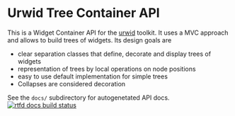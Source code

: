Urwid Tree Container API
========================

This is a Widget Container API for the [urwid](http://urwid.org/) toolkit.
It uses a MVC approach and allows to build trees of widgets.
Its design goals are

* clear separation classes that define, decorate and display trees of widgets
* representation of trees by local operations on node positions
* easy to use default implementation for simple trees
* Collapses are considered decoration

See the `docs/` subdirectory for autogenetated API docs.
[![rtfd docs build status](https://readthedocs.org/projects/urwidtrees/badge/)](https://urwidtrees.readthedocs.org/en/latest/)
